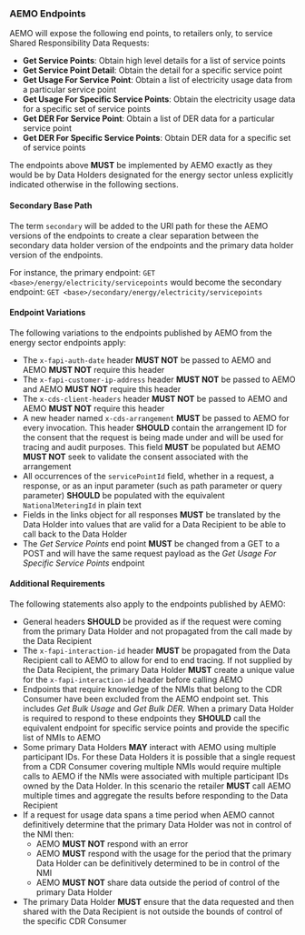 
### AEMO Endpoints

AEMO will expose the following end points, to retailers only, to service Shared Responsibility Data Requests:

* **Get Service Points**: Obtain high level details for a list of service points
* **Get Service Point Detail**: Obtain the detail for a specific service point
* **Get Usage For Service Point**: Obtain a list of electricity usage data from a particular service point
* **Get Usage For Specific Service Points**: Obtain the electricity usage data for a specific set of service points
* **Get DER For Service Point**: Obtain a list of DER data for a particular service point
* **Get DER For Specific Service Points**: Obtain DER data for a specific set of service points

The endpoints above **MUST** be implemented by AEMO exactly as they would be by Data Holders designated for the energy sector unless explicitly indicated otherwise in the following sections.

#### Secondary Base Path

The term `secondary` will be added to the URI path for these the AEMO versions of the
endpoints to create a clear separation between the secondary data holder version of the
endpoints and the primary data holder version of the endpoints.

For instance, the primary endpoint:
`GET <base>/energy/electricity/servicepoints`
would become the secondary endpoint:
`GET <base>/secondary/energy/electricity/servicepoints`

#### Endpoint Variations

The following variations to the endpoints published by AEMO from the energy sector endpoints apply:

* The `x-fapi-auth-date` header **MUST NOT** be passed to AEMO and AEMO **MUST NOT** require this header
* The `x-fapi-customer-ip-address` header **MUST NOT** be passed to AEMO and AEMO **MUST NOT** require this header
* The `x-cds-client-headers` header **MUST NOT** be passed to AEMO and AEMO **MUST NOT** require this header
* A new header named `x-cds-arrangement` **MUST** be passed to AEMO for every invocation. This header **SHOULD** contain the arrangement ID for the consent that the request is being made under and will be used for tracing and audit purposes. This field **MUST** be populated but AEMO **MUST NOT** seek to validate the consent associated with the arrangement
* All occurrences of the `servicePointId` field, whether in a request, a response, or as an input parameter (such as path parameter or query parameter) **SHOULD** be populated with the equivalent `NationalMeteringId` in plain text
* Fields in the links object for all responses **MUST** be translated by the Data Holder into
values that are valid for a Data Recipient to be able to call back to the Data Holder
* The *Get Service Points* end point **MUST** be changed from a GET to a POST and will have the same request payload as the *Get Usage For Specific Service Points* endpoint

#### Additional Requirements

The following statements also apply to the endpoints published by AEMO:

* General headers **SHOULD** be provided as if the request were coming from the primary Data Holder and not propagated from the call made by the Data Recipient
* The `x-fapi-interaction-id` header **MUST** be propagated from the Data Recipient call to AEMO to allow for end to end tracing. If not supplied by the Data Recipient, the primary Data Holder **MUST** create a unique value for the `x-fapi-interaction-id` header before calling AEMO
* Endpoints that require knowledge of the NMIs that belong to the CDR Consumer have been
excluded from the AEMO endpoint set. This includes *Get Bulk Usage* and *Get Bulk DER*.  When a primary Data Holder is required to respond to these endpoints they **SHOULD** call the equivalent
endpoint for specific service points and provide the specific list of NMIs to AEMO
* Some primary Data Holders **MAY** interact with AEMO using multiple participant IDs. For these Data Holders it is possible that a single request from a CDR Consumer covering multiple NMIs would require multiple calls to AEMO if the NMIs were associated with multiple participant IDs owned by
the Data Holder. In this scenario the retailer **MUST** call AEMO multiple times and aggregate the results before responding to the Data Recipient
* If a request for usage data spans a time period when AEMO cannot definitively determine that the primary Data Holder was not in control of the NMI then:
  * AEMO **MUST NOT** respond with an error
  * AEMO **MUST** respond with the usage for the period that the primary Data Holder can be definitively determined to be in control of the NMI
  * AEMO **MUST NOT** share data outside the period of control of the primary Data Holder
* The primary Data Holder **MUST** ensure that the data requested and then shared with the Data Recipient is not outside the bounds of control of the specific CDR Consumer
